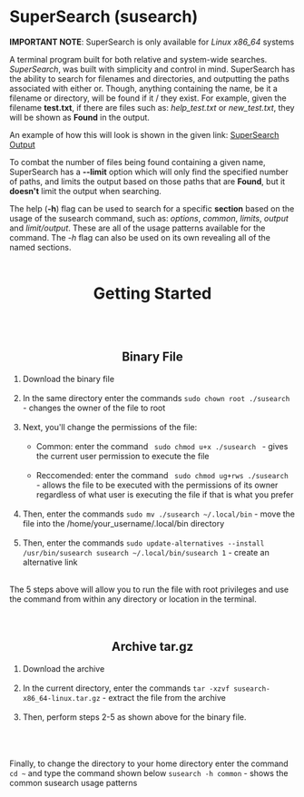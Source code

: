 # SuperSearch (susearch)

**IMPORTANT NOTE**: SuperSearch is only available for *Linux x86_64* systems

A terminal program built for both relative and system-wide searches.
*SuperSearch*, was built with simplicity and control in mind. SuperSearch has the ability to 
search for filenames and directories, and outputting the paths associated with either or. 
Though, anything containing the name, be it a filename or directory, will be found if it / they exist. 
For example, given the filename **test.txt**, if there are files such as: *help_test.txt* or *new_test.txt*, 
they will be shown as **Found** in the output.

An example of how this will look is shown in the given link: 
[SuperSearch Output](https://github.com/rayshawnlevy09/SuperSearch/SuperSearch-Output.html)

To combat the number of files being found containing a given name, SuperSearch has a **--limit** 
option which will only find the specified number of paths, and limits the output based on those 
paths that are **Found**, but it **doesn't** limit the output when searching.

The help (**-h**) flag can be used to search for a specific **section** based on the usage of the 
susearch command, such as: *options*, *common*, *limits*, *output* and *limit/output*. These are 
all of the usage patterns available for the command. The *-h* flag can also be used on its own 
revealing all of the named sections.
<br><br>

<h1 align="center"><strong>Getting Started</strong></h1><br><br>

<h2 align="center"><strong>Binary File</strong></h2>
<ol>
  <li> Download the binary file </li><br>
  <li> In the same directory enter the commands <code>sudo chown root ./susearch</code> - changes the owner of the file to root </li><br>
  <li> Next, you'll change the permissions of the file:
    <ul>
      <br><li> Common: enter the command <code> sudo chmod u+x ./susearch </code> - gives the current user permission to execute the file </li><br>
      <li> Reccomended: enter the command <code> sudo chmod ug+rws ./susearch </code> - allows the file to be executed with the permissions of its owner regardless of what user is executing the file if that is what you prefer</li><br>
    </ul>
  </li>
  <li> Then, enter the commands <code>sudo mv ./susearch ~/.local/bin</code> - move the file into the /home/your_username/.local/bin directory </li><br>
  <li> Then, enter the commands <code>sudo update-alternatives --install /usr/bin/susearch susearch ~/.local/bin/susearch 1</code> - create an alternative link </li>
</ol>

<br>The 5 steps above will allow you to run the file with root privileges and use the command from within any directory or location in the terminal.<br><br><br>

<h2 align="center"><strong>Archive tar.gz</strong></h2>
<ol>
  <li> Download the archive </li><br>
  <li> In the current directory, enter the commands <code>tar -xzvf susearch-x86_64-linux.tar.gz</code> - extract the file from the archive </li><br>
  <li> Then, perform steps 2-5 as shown above for the binary file. </li><br>
</ol>
<br><br>
Finally, to change the directory to your home directory enter the command <code>cd ~</code> and type the command shown below 
<code>susearch -h common</code> - shows the common susearch usage patterns
